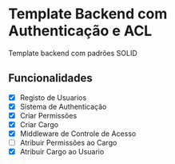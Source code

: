 
# Template Backend com Authenticação e ACL
 Template backend com padrões SOLID
## Funcionalidades
- [x]  Registo de Usuarios
- [x]  Sistema de Authenticação
- [x]  Criar Permissões
- [x]  Criar Cargo
- [x]  Middleware de Controle de Acesso
- [ ]  Atribuir Permissões ao Cargo 
- [x]  Atribuir Cargo ao Usuario
